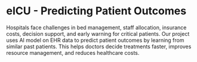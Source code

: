 # eICU - Predicting Patient Outcomes
Hospitals face challenges in bed management, staff allocation, insurance costs, decision support, and early warning for critical patients. Our project uses AI model on EHR data to predict patient outcomes by learning from similar past patients. This helps doctors decide treatments faster, improves resource management, and reduces healthcare costs.
